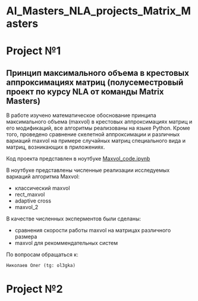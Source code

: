 # AI_Masters_NLA_projects_Matrix_Masters
# Project №1
## Принцип максимального объема в крестовых аппроксимациях матриц (полусеместровый проект по курсу NLA от команды Matrix Masters)

В работе изучено математическое обоснование принципа максимального объема (maxvol) в крестовых аппроксимациях матриц и его модификаций, все алгоритмы реализованы на языке Python. Кроме того, проведено сравнение скелетной аппроксимации и различных вариаций maxvol на примере случайных матриц специального вида и матриц, возникающих в приложениях. 

Код проекта представлен в ноутбуке [Maxvol_code.ipynb](Maxvol_code.ipynb)

В ноутбуке представлены численные реализации исследуемых вариаций алгоритма Maxvol:

- классический maxvol
- rect_maxvol
- adaptive cross
- maxvol_2

В качестве численных эксперментов были сделаны:

- сравнения скорости работы maxvol на матрицах различного размера
- maxvol для рекоммендательных систем

По вопросам обращаться к:

`Николаев Олег (tg: ol3gka)`

# Project №2
